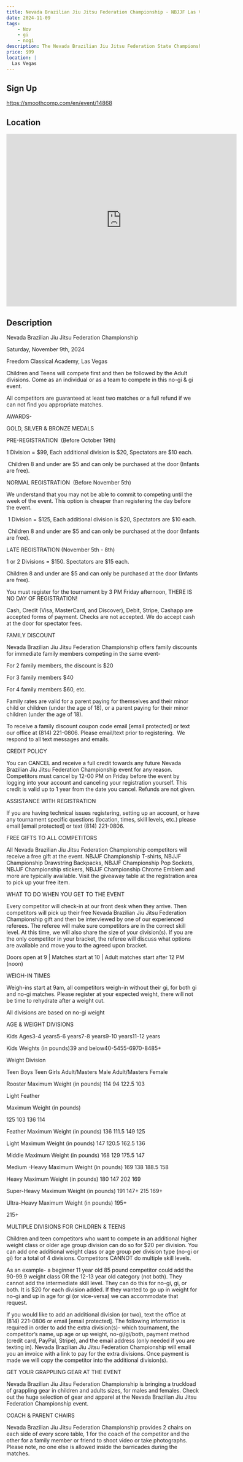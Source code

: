 ```yaml
---
title: Nevada Brazilian Jiu Jitsu Federation Championship - NBJJF Las Vegas 2024
date: 2024-11-09
tags:
    - Nov
    - gi 
    - nogi 
description: The Nevada Brazilian Jiu Jitsu Federation State Championship Tournament
price: $99
location: |
  Las Vegas
---
```

## Sign Up
https://smoothcomp.com/en/event/14868

## Location
<iframe src="https://www.google.com/maps/embed?pb=!1m18!1m12!1m3!1d12345.6789!2d-115.1316822!3d36.2605905!2m3!1f0!2f0!3f0!3m2!1i1024!2i768!4f13.1!3m3!1m2!1s0x0%3A0x0!2z36.2605905!5e0!3m2!1sen!2sus!4v1234567890" width="600" height="450" style="border:0;" allowfullscreen="" loading="lazy"></iframe>

## Description
Nevada Brazilian Jiu Jitsu Federation Championship


Saturday, November 9th, 2024


Freedom Classical Academy, Las Vegas


Children and Teens will compete first and then be followed by the Adult divisions. Come as an individual or as a team to compete in this no-gi & gi event.


All competitors are guaranteed at least two matches or a full refund if we can not find you appropriate matches.


AWARDS-


GOLD, SILVER & BRONZE MEDALS    


PRE-REGISTRATION  (Before October 19th)


1 Division = $99, Each additional division is $20, Spectators are $10 each.


 Children 8 and under are $5 and can only be purchased at the door (Infants are free).


NORMAL REGISTRATION  (Before November 5th)


We understand that you may not be able to commit to competing until the week of the event. This option is cheaper than registering the day before the event.


 1 Division = $125, Each additional division is $20, Spectators are $10 each.


 Children 8 and under are $5 and can only be purchased at the door (Infants are free).


LATE REGISTRATION (November 5th - 8th)  


1 or 2 Divisions = $150. Spectators are $15 each.


Children 8 and under are $5 and can only be purchased at the door (Infants are free).


You must register for the tournament by 3 PM Friday afternoon, THERE IS NO DAY OF REGISTRATION!


Cash, Credit (Visa, MasterCard, and Discover), Debit, Stripe, Cashapp are accepted forms of payment. Checks are not accepted. We do accept cash at the door for spectator fees.


FAMILY DISCOUNT


Nevada Brazilian Jiu Jitsu Federation Championship offers family discounts for immediate family members competing in the same event-


For 2 family members, the discount is $20


For 3 family members $40


For 4 family members $60, etc.


Family rates are valid for a parent paying for themselves and their minor child or children (under the age of 18), or a parent paying for their minor children (under the age of 18).


To receive a family discount coupon code email [email protected] or text our office at (814) 221-0806. Please email/text prior to registering.  We respond to all text messages and emails.


CREDIT POLICY


You can CANCEL and receive a full credit towards any future Nevada Brazilian Jiu Jitsu Federation Championship event for any reason. Competitors must cancel by 12-00 PM on Friday before the event by logging into your account and canceling your registration yourself. This credit is valid up to 1 year from the date you cancel. Refunds are not given.


ASSISTANCE WITH REGISTRATION


If you are having technical issues registering, setting up an account, or have any tournament specific questions (location, times, skill levels, etc.) please email [email protected] or text (814) 221-0806.


FREE GIFTS TO ALL COMPETITORS


All Nevada Brazilian Jiu Jitsu Federation Championship competitors will receive a free gift at the event. NBJJF Championship T-shirts, NBJJF Championship Drawstring Backpacks, NBJJF Championship Pop Sockets, NBJJF Championship stickers, NBJJF Championship Chrome Emblem and more are typically available. Visit the giveaway table at the registration area to pick up your free item. 


WHAT TO DO WHEN YOU GET TO THE EVENT


Every competitor will check-in at our front desk when they arrive. Then competitors will pick up their free Nevada Brazilian Jiu Jitsu Federation Championship gift and then be interviewed by one of our experienced referees. The referee will make sure competitors are in the correct skill level. At this time, we will also share the size of your division(s). If you are the only competitor in your bracket, the referee will discuss what options are available and move you to the agreed upon bracket.


Doors open at 9 | Matches start at 10 | Adult matches start after 12 PM (noon)


WEIGH-IN TIMES


Weigh-ins start at 9am, all competitors weigh-in without their gi, for both gi and no-gi matches. Please register at your expected weight, there will not be time to rehydrate after a weight cut.


All divisions are based on no-gi weight


AGE & WEIGHT DIVISIONS


Kids Ages3-4 years5-6 years7-8 years9-10 years11-12 years


Kids Weights (in pounds)39 and below40-5455-6970-8485+




Weight Division

Teen Boys
Teen Girls
Adult/Masters Male
Adult/Masters Female


Rooster
Maximum Weight (in pounds)
114
94
122.5
103


Light Feather

Maximum Weight (in pounds)

125
103
136
114


Feather
Maximum Weight (in pounds)
136
111.5
149
125


Light
Maximum Weight (in pounds)
147
120.5
162.5
136


Middle
Maximum Weight (in pounds)
168
129
175.5
147


Medium -Heavy
Maximum Weight (in pounds)
169
138
188.5
158


Heavy
Maximum Weight (in pounds)
180
147
202
169


Super-Heavy
Maximum Weight (in pounds)
191
147+
215
169+


Ultra-Heavy
Maximum Weight (in pounds)
195+

215+





MULTIPLE DIVISIONS FOR CHILDREN & TEENS


Children and teen competitors who want to compete in an additional higher weight class or older age group division can do so for $20 per division. You can add one additional weight class or age group per division type (no-gi or gi) for a total of 4 divisions. Competitors CANNOT do multiple skill levels.


As an example- a beginner 11 year old 85 pound competitor could add the 90-99.9 weight class OR the 12-13 year old category (not both). They cannot add the intermediate skill level. They can do this for no-gi, gi, or both. It is $20 for each division added. If they wanted to go up in weight for no-gi and up in age for gi (or vice-versa) we can accommodate that request.


If you would like to add an additional division (or two), text the office at (814) 221-0806 or email [email protected]. The following information is required in order to add the extra division(s)- which tournament, the competitor’s name, up age or up weight, no-gi/gi/both, payment method (credit card, PayPal, Stripe), and the email address (only needed if you are texting in). Nevada Brazilian Jiu Jitsu Federation Championship will email you an invoice with a link to pay for the extra divisions. Once payment is made we will copy the competitor into the additional division(s).


GET YOUR GRAPPLING GEAR AT THE EVENT


Nevada Brazilian Jiu Jitsu Federation Championship is bringing a truckload of grappling gear in children and adults sizes, for males and females. Check out the huge selection of gear and apparel at the Nevada Brazilian Jiu Jitsu Federation Championship event.


COACH & PARENT CHAIRS 


Nevada Brazilian Jiu Jitsu Federation Championship provides 2 chairs on each side of every score table, 1 for the coach of the competitor and the other for a family member or friend to shoot video or take photographs. Please note, no one else is allowed inside the barricades during the matches.